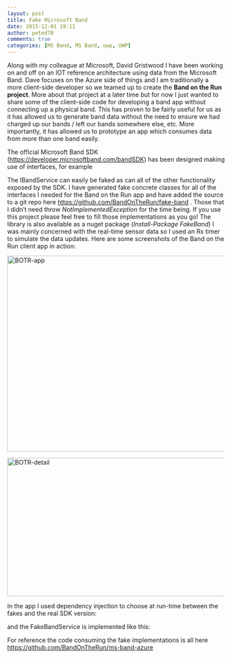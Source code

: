 ```yaml
---
layout: post
title: Fake Microsoft Band
date: 2015-12-01 19:11
author: peted70
comments: true
categories: [MS Band, MS Band, uwp, UWP]
---
```

<p>Along with my colleague at Microsoft, David Gristwood I have been working on and off on an IOT reference architecture using data from the Microsoft Band. Dave focuses on the Azure side of things and I am traditionally a more client-side developer so we teamed up to create the <strong>Band on the Run project</strong>. More about that project at a later time but for now I just wanted to share some of the client-side code for developing a band app without connecting up a physical band. This has proven to be fairly useful for us as it has allowed us to generate band data without the need to ensure we had charged up our bands / left our bands somewhere else, etc. More importantly, it has allowed us to prototype an app which consumes data from more than one band easily.</p> <p>The official Microsoft Band SDK (<a title="https://developer.microsoftband.com/bandSDK" href="https://developer.microsoftband.com/bandSDK">https://developer.microsoftband.com/bandSDK</a>) has been designed making use of interfaces, for example</p><script src="https://gist.github.com/peted70/d3aa3db316252230599c.js"></script> <p>The IBandService can easily be faked as can all of the other functionality exposed by the SDK. I have generated fake concrete classes for all of the interfaces I needed for the Band on the Run app and have added the source to a git repo here <a title="https://github.com/BandOnTheRun/fake-band" href="https://github.com/BandOnTheRun/fake-band">https://github.com/BandOnTheRun/fake-band</a> . Those that I didn’t need throw <em>NotImplementedException</em> for the time being. If you use this project please feel free to fill those implementations as you go! The library is also available as a nuget package (<em>Install-Package FakeBand</em>) I was mainly concerned with the real-time sensor data so I used an Rx timer to simulate the data updates. Here are some screenshots of the Band on the Run client app in action:</p> <p><a href="http://peted.azurewebsites.net/wp-content/uploads/2015/12/BOTR-app.png"><img title="BOTR-app" style="border-top: 0px; border-right: 0px; background-image: none; border-bottom: 0px; padding-top: 0px; padding-left: 0px; border-left: 0px; display: inline; padding-right: 0px" border="0" alt="BOTR-app" src="http://peted.azurewebsites.net/wp-content/uploads/2015/12/BOTR-app_thumb.png" width="743" height="454"></a></p> <p><a href="http://peted.azurewebsites.net/wp-content/uploads/2015/12/BOTR-detail.png"><img title="BOTR-detail" style="border-top: 0px; border-right: 0px; background-image: none; border-bottom: 0px; padding-top: 0px; padding-left: 0px; border-left: 0px; display: inline; padding-right: 0px" border="0" alt="BOTR-detail" src="http://peted.azurewebsites.net/wp-content/uploads/2015/12/BOTR-detail_thumb.png" width="729" height="321"></a></p> <p>In the app I used dependency injection to choose at run-time between the fakes and the real SDK version:</p><script src="https://gist.github.com/peted70/cee73b11c16873388de2.js"></script> <p>and the FakeBandService is implemented like this:</p><script src="https://gist.github.com/peted70/5380d4ab541bb74d119a.js"></script> <p>For reference the code consuming the fake implementations is all here <a title="https://github.com/BandOnTheRun/ms-band-azure" href="https://github.com/BandOnTheRun/ms-band-azure">https://github.com/BandOnTheRun/ms-band-azure</a></p>
